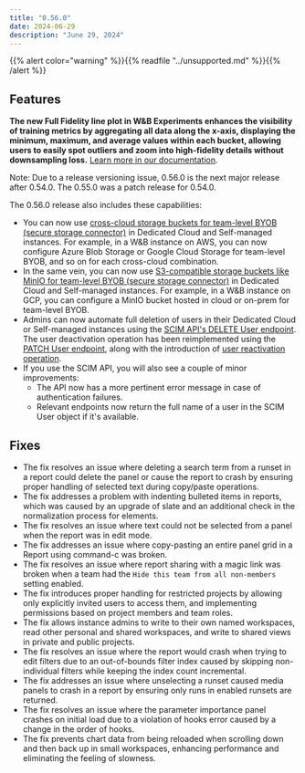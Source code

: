 ```yaml
---
title: "0.56.0"
date: 2024-06-29
description: "June 29, 2024"
---
```


{{% alert color="warning" %}}{{% readfile "../unsupported.md" %}}{{% /alert %}}

## Features

**The new Full Fidelity line plot in W&B Experiments enhances the visibility of training metrics by aggregating all data along the x-axis, displaying the minimum, maximum, and average values within each bucket, allowing users to easily spot outliers and zoom into high-fidelity details without downsampling loss.**  [Learn more in our documentation](https://docs.wandb.ai/guides/app/features/panels/line-plot/sampling).

Note: Due to a release versioning issue, 0.56.0 is the next major release after 0.54.0. The 0.55.0 was a patch release for 0.54.0.

The 0.56.0 release also includes these capabilities:
* You can now use [cross-cloud storage buckets for team-level BYOB (secure storage connector)](https://docs.wandb.ai/guides/hosting/data-security/secure-storage-connector#cross-cloud-or-s3-compatible-storage-for-team-level-byob) in Dedicated Cloud and Self-managed instances. For example, in a W&B instance on AWS, you can now configure Azure Blob Storage or Google Cloud Storage for team-level BYOB, and so on for each cross-cloud combination. 
* In the same vein, you can now use [S3-compatible storage buckets like MinIO for team-level BYOB (secure storage connector)](https://docs.wandb.ai/guides/hosting/data-security/secure-storage-connector#cross-cloud-or-s3-compatible-storage-for-team-level-byob) in Dedicated Cloud and Self-managed instances. For example, in a W&B instance on GCP, you can configure a MinIO bucket hosted in cloud or on-prem for team-level BYOB.
* Admins can now automate full deletion of users in their Dedicated Cloud or Self-managed instances using the [SCIM API's DELETE User endpoint](https://docs.wandb.ai/guides/hosting/iam/scim#delete-user). The user deactivation operation has been reimplemented using the [PATCH User endpoint](https://docs.wandb.ai/guides/hosting/iam/scim#deactivate-user), along with the introduction of [user reactivation operation](https://docs.wandb.ai/guides/hosting/iam/scim#reactivate-user).
* If you use the SCIM API, you will also see a couple of minor improvements:
    * The API now has a more pertinent error message in case of authentication failures.
    * Relevant endpoints now return the full name of a user in the SCIM User object if it's available.


## Fixes

* The fix resolves an issue where deleting a search term from a runset in a report could delete the panel or cause the report to crash by ensuring proper handling of selected text during copy/paste operations.
* The fix addresses a problem with indenting bulleted items in reports, which was caused by an upgrade of slate and an additional check in the normalization process for elements.
* The fix resolves an issue where text could not be selected from a panel when the report was in edit mode.
* The fix addresses an issue where copy-pasting an entire panel grid in a Report using command-c was broken.
* The fix resolves an issue where report sharing with a magic link was broken when a team had the `Hide this team from all non-members` setting enabled.
* The fix introduces proper handling for restricted projects by allowing only explicitly invited users to access them, and implementing permissions based on project members and team roles.
* The fix allows instance admins to write to their own named workspaces, read other personal and shared workspaces, and write to shared views in private and public projects.
* The fix resolves an issue where the report would crash when trying to edit filters due to an out-of-bounds filter index caused by skipping non-individual filters while keeping the index count incremental.
* The fix addresses an issue where unselecting a runset caused media panels to crash in a report by ensuring only runs in enabled runsets are returned.
* The fix resolves an issue where the parameter importance panel crashes on initial load due to a violation of hooks error caused by a change in the order of hooks.
* The fix prevents chart data from being reloaded when scrolling down and then back up in small workspaces, enhancing performance and eliminating the feeling of slowness.
